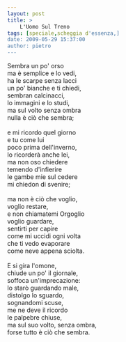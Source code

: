 ```yaml
---
layout: post
title: >
    L'Uomo Sul Treno
tags: [speciale,scheggia d'essenza,]
date: 2009-05-29 15:37:00
author: pietro
---
```

Sembra un po' orso<br/>ma è semplice e lo vedi,<br/>ha le scarpe senza lacci<br/>un po' bianche e ti chiedi,<br/>sembran calcinacci,<br/>lo immagini e lo studi,<br/>ma sul volto senza ombra<br/>nulla è ciò che sembra;<br/><br/>e mi ricordo quel giorno<br/>e tu come lui<br/>poco prima dell'inverno,<br/>lo ricorderà anche lei,<br/>ma non oso chiedere<br/>temendo d'infierire<br/>le gambe mie sul cedere<br/>mi chiedon di svenire;<br/><br/>ma non è ciò che voglio,<br/>voglio restare,<br/>e non chiamatemi Orgoglio<br/>voglio guardare,<br/>sentirti per capire<br/>come mi uccidi ogni volta<br/>che ti vedo evaporare<br/>come neve appena sciolta.<br/><br/>E si gira l'omone,<br/>chiude un po' il giornale,<br/>soffoca un'imprecazione:<br/>lo starò guardando male,<br/>distolgo lo sguardo,<br/>sognandomi scuse,<br/>me ne deve il ricordo<br/>le palpebre chiuse,<br/>ma sul suo volto, senza ombra,<br/>forse tutto è ciò che sembra.
